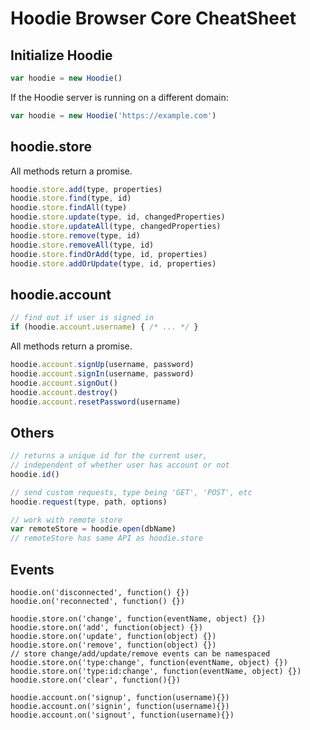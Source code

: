 Hoodie Browser Core CheatSheet
==============================

## Initialize Hoodie

```js
var hoodie = new Hoodie()
```

If the Hoodie server is running on a different domain:

```js
var hoodie = new Hoodie('https://example.com')
```

## hoodie.store

All methods return a promise.

```js
hoodie.store.add(type, properties)
hoodie.store.find(type, id)
hoodie.store.findAll(type)
hoodie.store.update(type, id, changedProperties)
hoodie.store.updateAll(type, changedProperties)
hoodie.store.remove(type, id)
hoodie.store.removeAll(type, id)
hoodie.store.findOrAdd(type, id, properties)
hoodie.store.addOrUpdate(type, id, properties)
```

## hoodie.account

```js
// find out if user is signed in
if (hoodie.account.username) { /* ... */ }
```

All methods return a promise.

```js
hoodie.account.signUp(username, password)
hoodie.account.signIn(username, password)
hoodie.account.signOut()
hoodie.account.destroy()
hoodie.account.resetPassword(username)
```

## Others

```js
// returns a unique id for the current user,
// independent of whether user has account or not
hoodie.id()

// send custom requests, type being 'GET', 'POST', etc
hoodie.request(type, path, options)

// work with remote store
var remoteStore = hoodie.open(dbName)
// remoteStore has same API as hoodie.store
```


## Events 

```
hoodie.on('disconnected', function() {})
hoodie.on('reconnected', function() {})

hoodie.store.on('change', function(eventName, object) {})
hoodie.store.on('add', function(object) {})
hoodie.store.on('update', function(object) {})
hoodie.store.on('remove', function(object) {})
// store change/add/update/remove events can be namespaced
hoodie.store.on('type:change', function(eventName, object) {})
hoodie.store.on('type:id:change', function(eventName, object) {})
hoodie.store.on('clear', function(){})

hoodie.account.on('signup', function(username){})
hoodie.account.on('signin', function(username){})
hoodie.account.on('signout', function(username){})
```
